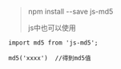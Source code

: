 >  npm install --save js-md5
>
> js中也可以使用

```vue
import md5 from 'js-md5';

md5('xxxx')  //得到md5值
```

